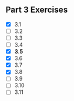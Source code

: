 ## Part 3 Exercises
- [x] 3.1
- [ ] 3.2
- [ ] 3.3
- [ ] 3.4
- [x] **3.5**
- [x] 3.6
- [x] 3.7
- [x] 3.8
- [ ] 3.9
- [ ] 3.10
- [ ] 3.11
